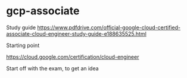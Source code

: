 # gcp-associate

Study guide 
https://www.pdfdrive.com/official-google-cloud-certified-associate-cloud-engineer-study-guide-e188635525.html 



Starting point

https://cloud.google.com/certification/cloud-engineer


Start off with the exam, to get an idea 
